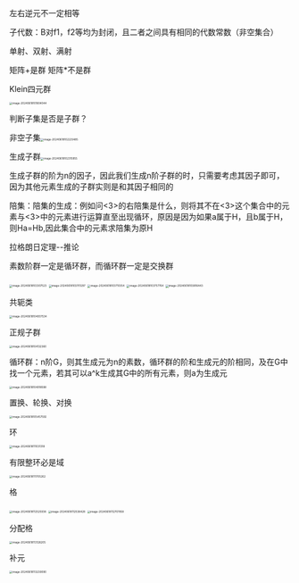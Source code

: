 左右逆元不一定相等

子代数：B对f1，f2等均为封闭，且二者之间具有相同的代数常数（非空集合）

单射、双射、满射

矩阵+是群 矩阵*不是群

Klein四元群

<img src="C:\Users\37623\AppData\Roaming\Typora\typora-user-images\image-20240618101804044.png" alt="image-20240618101804044" style="zoom:33%;" />

判断子集是否是子群？

非空子集<img src="C:\Users\37623\AppData\Roaming\Typora\typora-user-images\image-20240618102225485.png" alt="image-20240618102225485" style="zoom:33%;" />

生成子群<img src="C:\Users\37623\AppData\Roaming\Typora\typora-user-images\image-20240618102315955.png" alt="image-20240618102315955" style="zoom:33%;" />

生成子群的阶为n的因子，因此我们生成n阶子群的时，只需要考虑其因子即可，因为其他元素生成的子群实则是和其因子相同的

陪集：陪集的生成：例如问<3>的右陪集是什么，则将其不在<3>这个集合中的元素与<3>中的元素进行运算直至出现循环，原因是因为如果a属于H，且b属于H，则Ha=Hb,因此集合中的元素求陪集为原H

拉格朗日定理--推论

素数阶群一定是循环群，而循环群一定是交换群

<img src="C:\Users\37623\AppData\Roaming\Typora\typora-user-images\image-20240618103307523.png" alt="image-20240618103307523" style="zoom:33%;" />

<img src="C:\Users\37623\AppData\Roaming\Typora\typora-user-images\image-20240618103701297.png" alt="image-20240618103701297" style="zoom:33%;" />

<img src="C:\Users\37623\AppData\Roaming\Typora\typora-user-images\image-20240618103710354.png" alt="image-20240618103710354" style="zoom:33%;" />

<img src="C:\Users\37623\AppData\Roaming\Typora\typora-user-images\image-20240618103757764.png" alt="image-20240618103757764" style="zoom:33%;" />

<img src="C:\Users\37623\AppData\Roaming\Typora\typora-user-images\image-20240618103816443.png" alt="image-20240618103816443" style="zoom:33%;" />

共轭类

<img src="C:\Users\37623\AppData\Roaming\Typora\typora-user-images\image-20240618104007534.png" alt="image-20240618104007534" style="zoom:33%;" />

正规子群

<img src="C:\Users\37623\AppData\Roaming\Typora\typora-user-images\image-20240618104132360.png" alt="image-20240618104132360" style="zoom:33%;" />

循环群：n阶G，则其生成元为n的素数，循环群的阶和生成元的阶相同，及在G中找一个元素，若其可以a^k生成其G中的所有元素，则a为生成元

<img src="C:\Users\37623\AppData\Roaming\Typora\typora-user-images\image-20240618104918598.png" alt="image-20240618104918598" style="zoom:33%;" />

置换、轮换、对换

<img src="C:\Users\37623\AppData\Roaming\Typora\typora-user-images\image-20240618105457592.png" alt="image-20240618105457592" style="zoom:33%;" />

环

<img src="C:\Users\37623\AppData\Roaming\Typora\typora-user-images\image-20240618111031318.png" alt="image-20240618111031318" style="zoom:33%;" />

有限整环必是域

<img src="C:\Users\37623\AppData\Roaming\Typora\typora-user-images\image-20240618111705262.png" alt="image-20240618111705262" style="zoom:33%;" />

格

<img src="C:\Users\37623\AppData\Roaming\Typora\typora-user-images\image-20240618112525938.png" alt="image-20240618112525938" style="zoom:33%;" />

<img src="C:\Users\37623\AppData\Roaming\Typora\typora-user-images\image-20240618112538428.png" alt="image-20240618112538428" style="zoom:33%;" />

<img src="C:\Users\37623\AppData\Roaming\Typora\typora-user-images\image-20240618112707858.png" alt="image-20240618112707858" style="zoom:33%;" />

分配格

<img src="C:\Users\37623\AppData\Roaming\Typora\typora-user-images\image-20240618113126205.png" alt="image-20240618113126205" style="zoom:33%;" />

补元

<img src="C:\Users\37623\AppData\Roaming\Typora\typora-user-images\image-20240618113239090.png" alt="image-20240618113239090" style="zoom:33%;" />